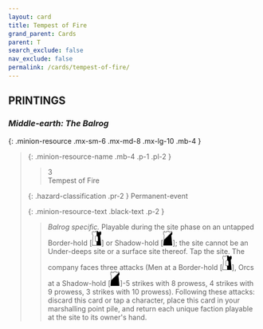 ```yaml
---
layout: card
title: Tempest of Fire
grand_parent: Cards
parent: T
search_exclude: false
nav_exclude: false
permalink: /cards/tempest-of-fire/
---
```


## PRINTINGS


### _Middle-earth: The Balrog_

{: .minion-resource .mx-sm-6 .mx-md-8 .mx-lg-10 .mb-4 }
> {: .minion-resource-name .mb-4 .p-1 .pl-2 }
> > <div class="hazard-mp">3</div>
> > <div class="card-name">Tempest of Fire</div>
>
> {: .hazard-classification .pr-2 }
> Permanent-event
>
> {: .minion-resource-text .black-text .p-2 }
> > _Balrog specific._ Playable during the site phase on an untapped Border-hold \[![](/assets/images/border-hold.svg)] or Shadow-hold \[![](/assets/images/shadow-hold.svg)]; the site cannot be an Under-deeps site or a surface site thereof. Tap the site. The company faces three attacks (Men at a Border-hold \[![](/assets/images/border-hold.svg)], Orcs at a Shadow-hold \[![](/assets/images/shadow-hold.svg)]-5 strikes with 8 prowess, 4 strikes with 9 prowess, 3 strikes with 10 prowess). Following these attacks: discard this card or tap a character, place this card in your marshalling point pile, and return each unique faction playable at the site to its owner's hand. 
> 
